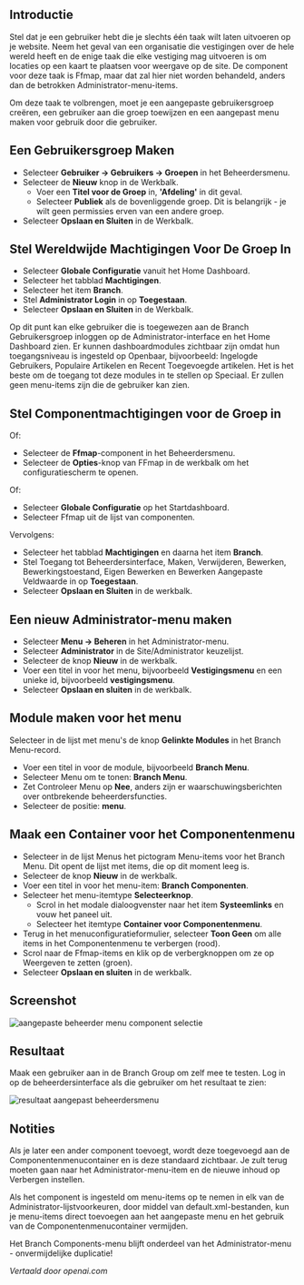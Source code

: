 <!-- Filename: J4.x:Adding_a_Custom_Administrator_Menu / Display title: Aangepast Beheerdersmenu  -->

## Introductie

Stel dat je een gebruiker hebt die je slechts één taak wilt laten uitvoeren op je website. Neem het geval van een organisatie die vestigingen over de hele wereld heeft en de enige taak die elke vestiging mag uitvoeren is om locaties op een kaart te plaatsen voor weergave op de site. De component voor deze taak is Ffmap, maar dat zal hier niet worden behandeld, anders dan de betrokken Administrator-menu-items.

Om deze taak te volbrengen, moet je een aangepaste gebruikersgroep creëren, een gebruiker aan die groep toewijzen en een aangepast menu maken voor gebruik door die gebruiker.

## Een Gebruikersgroep Maken

- Selecteer **Gebruiker → Gebruikers → Groepen** in het Beheerdersmenu.
- Selecteer de **Nieuw** knop in de Werkbalk.
  - Voer een **Titel voor de Groep** in, **'Afdeling'** in dit geval.
  - Selecteer **Publiek** als de bovenliggende groep. Dit is belangrijk - je wilt geen permissies erven van een andere groep.
- Selecteer **Opslaan en Sluiten** in de Werkbalk.

## Stel Wereldwijde Machtigingen Voor De Groep In

- Selecteer **Globale Configuratie** vanuit het Home Dashboard.
- Selecteer het tabblad **Machtigingen**.
- Selecteer het item **Branch**.
- Stel **Administrator Login** in op **Toegestaan**.
- Selecteer **Opslaan en Sluiten** in de Werkbalk.

Op dit punt kan elke gebruiker die is toegewezen aan de Branch Gebruikersgroep inloggen op de Administrator-interface en het Home Dashboard zien. Er kunnen dashboardmodules zichtbaar zijn omdat hun toegangsniveau is ingesteld op Openbaar, bijvoorbeeld: Ingelogde Gebruikers, Populaire Artikelen en Recent Toegevoegde artikelen. Het is het beste om de toegang tot deze modules in te stellen op Speciaal. Er zullen geen menu-items zijn die de gebruiker kan zien.

## Stel Componentmachtigingen voor de Groep in

Of:

- Selecteer de **Ffmap**-component in het Beheerdersmenu.
- Selecteer de **Opties**-knop van FFmap in de werkbalk om het configuratiescherm te openen.

Of:

- Selecteer **Globale Configuratie** op het Startdashboard.
- Selecteer Ffmap uit de lijst van componenten.

Vervolgens:

- Selecteer het tabblad **Machtigingen** en daarna het item **Branch**.
- Stel Toegang tot Beheerdersinterface, Maken, Verwijderen, Bewerken, Bewerkingstoestand,
  Eigen Bewerken en Bewerken Aangepaste Veldwaarde in op **Toegestaan**.
- Selecteer **Opslaan en Sluiten** in de werkbalk.

## Een nieuw Administrator-menu maken

- Selecteer **Menu → Beheren** in het Administrator-menu.
- Selecteer **Administrator** in de Site/Administrator keuzelijst.
- Selecteer de knop **Nieuw** in de werkbalk.
- Voer een titel in voor het menu, bijvoorbeeld **Vestigingsmenu** en een unieke id, bijvoorbeeld **vestigingsmenu**.
- Selecteer **Opslaan en sluiten** in de werkbalk.

## Module maken voor het menu

Selecteer in de lijst met menu's de knop **Gelinkte Modules** in het Branch Menu-record.

- Voer een titel in voor de module, bijvoorbeeld **Branch Menu**.
- Selecteer Menu om te tonen: **Branch Menu**.
- Zet Controleer Menu op **Nee**, anders zijn er waarschuwingsberichten over ontbrekende beheerdersfuncties.
- Selecteer de positie: **menu**.

## Maak een Container voor het Componentenmenu

- Selecteer in de lijst Menus het pictogram Menu-items voor het Branch Menu. Dit opent de lijst met items, die op dit moment leeg is.
- Selecteer de knop **Nieuw** in de werkbalk.
- Voer een titel in voor het menu-item: **Branch Componenten**.
- Selecteer het menu-itemtype **Selecteerknop**.
  - Scrol in het modale dialoogvenster naar het item **Systeemlinks** en vouw het paneel uit.
  - Selecteer het itemtype **Container voor Componentenmenu**.
- Terug in het menuconfiguratieformulier, selecteer **Toon Geen** om alle items in het Componentenmenu te verbergen (rood).
- Scrol naar de Ffmap-items en klik op de verbergknoppen om ze op Weergeven te zetten (groen).
- Selecteer **Opslaan en sluiten** in de werkbalk.

## Screenshot

![aangepaste beheerder menu component selectie](../../../en/images/menus/menus-custom-administrator-menu.png)

## Resultaat

Maak een gebruiker aan in de Branch Group om zelf mee te testen. Log in op de beheerdersinterface als die gebruiker om het resultaat te zien:

![resultaat aangepast beheerdersmenu](../../../en/images/menus/menus-custom-administrator-menu-result.png)

## Notities

Als je later een ander component toevoegt, wordt deze toegevoegd aan de Componentenmenucontainer en is deze standaard zichtbaar. Je zult terug moeten gaan naar het Administrator-menu-item en de nieuwe inhoud op Verbergen instellen.

Als het component is ingesteld om menu-items op te nemen in elk van de Administrator-lijstvoorkeuren, door middel van default.xml-bestanden, kun je menu-items direct toevoegen aan het aangepaste menu en het gebruik van de Componentenmenucontainer vermijden.

Het Branch Components-menu blijft onderdeel van het Administrator-menu - onvermijdelijke duplicatie!

*Vertaald door openai.com*

